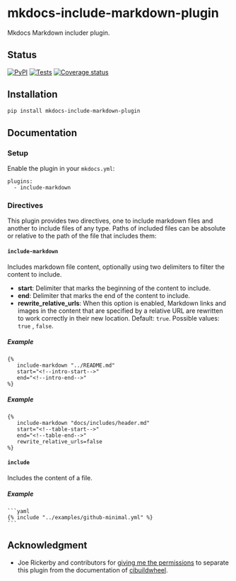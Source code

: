 # mkdocs-include-markdown-plugin

Mkdocs Markdown includer plugin.

## Status

[![PyPI][pypi-version-badge-link]][pypi-link]
[![Tests][tests-image]][tests-link]
[![Coverage status][coverage-image]][coverage-link]

## Installation

```bash
pip install mkdocs-include-markdown-plugin
```

## Documentation

### Setup

Enable the plugin in your `mkdocs.yml`:

```
plugins:
  - include-markdown
```

### Directives

This plugin provides two directives, one to include markdown files and another
to include files of any type. Paths of included files can be absolute or
relative to the path of the file that includes them:


#### **`include-markdown`**

Includes markdown file content, optionally using two delimiters to filter the
content to include.

- **start**: Delimiter that marks the beginning of the content to include.
- **end**: Delimiter that marks the end of the content to include.
- **rewrite_relative_urls**: When this option is enabled, Markdown links and 
  images in the content that are specified by a relative URL are 
  rewritten to work correctly in their new location. Default: `true`. Possible
  values: `true` , `false`.

##### Example

```
{%
   include-markdown "../README.md"
   start="<!--intro-start-->"
   end="<!--intro-end-->"
%}
```

##### Example

```
{%
   include-markdown "docs/includes/header.md"
   start="<!--table-start-->"
   end="<!--table-end-->"
   rewrite_relative_urls=false
%}
```

#### **`include`**

Includes the content of a file.

##### Example

~~~
```yaml
{% include "../examples/github-minimal.yml" %}
```
~~~

## Acknowledgment

- Joe Rickerby and contributors for
 [giving me the permissions][cibuildwheel-470] to separate this plugin from the
 documentation of [cibuildwheel][cibuildwheel-repo-link].

[pypi-link]: https://pypi.org/project/mkdocs-include-markdown-plugin
[pypi-version-badge-link]: https://img.shields.io/pypi/v/mkdocs-include-markdown-plugin
[tests-image]: https://img.shields.io/github/workflow/status/mondeja/mkdocs-include-markdown-plugin/CI?logo=github
[tests-link]: https://github.com/mondeja/mkdocs-include-markdown-plugin/actions?query=workflow%3ACI
[coverage-image]: https://img.shields.io/coveralls/github/mondeja/mkdocs-include-markdown-plugin?logo=coveralls
[coverage-link]: https://coveralls.io/github/mondeja/mkdocs-include-markdown-plugin

[cibuildwheel-470]:https://github.com/joerick/cibuildwheel/issues/470
[cibuildwheel-repo-link]: https://github.com/joerick/cibuildwheel


